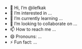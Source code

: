 - 👋 Hi, I’m @ilefkak
- 👀 I’m interested in ...
- 🌱 I’m currently learning ...
- 💞️ I’m looking to collaborate on ...
- 📫 How to reach me ...
- 😄 Pronouns: ...
- ⚡ Fun fact: ...

<!---
ilefkak/ilefkak is a ✨ special ✨ repository because its `README.md` (this file) appears on your GitHub profile.
You can click the Preview link to take a look at your changes.
--->

